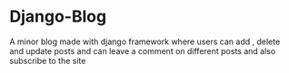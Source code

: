 # Django-Blog

A minor blog made with django framework where users can add , delete and update posts and can leave a comment on different posts and also subscribe to the site